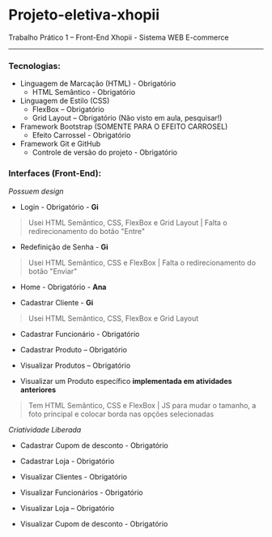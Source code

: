 # Projeto-eletiva-xhopii

Trabalho Prático 1 – Front-End
Xhopii - Sistema WEB E-commerce

------------------------------------------------------------------------------
### Tecnologias:

- Linguagem de Marcação (HTML) - Obrigatório
  - HTML Semântico - Obrigatório
- Linguagem de Estilo (CSS)
  - FlexBox – Obrigatório
  - Grid Layout – Obrigatório (Não visto em aula, pesquisar!)
- Framework Bootstrap (SOMENTE PARA O EFEITO CARROSEL)
  - Efeito Carrossel - Obrigatório
- Framework Git e GitHub
  - Controle de versão do projeto - Obrigatório

### Interfaces (Front-End):

_Possuem design_
- Login - Obrigatório - **Gi**
> Usei HTML Semântico, CSS, FlexBox e Grid Layout | Falta o redirecionamento do botão "Entre"

- Redefinição de Senha - **Gi**
> Usei HTML Semântico, CSS e FlexBox | Falta o redirecionamento do botão "Enviar"

- Home - Obrigatório - **Ana**
> 

- Cadastrar Cliente - **Gi**
>  Usei HTML Semântico, CSS, FlexBox e Grid Layout

- Cadastrar Funcionário - Obrigatório
> 

- Cadastrar Produto – Obrigatório
> 

- Visualizar Produtos – Obrigatório
> 

- Visualizar um Produto específico **implementada em atividades anteriores**
> Tem HTML Semântico, CSS e FlexBox | JS para mudar o tamanho, a foto principal e colocar borda nas opções selecionadas


_Criatividade Liberada_
- Cadastrar Cupom de desconto - Obrigatório
> 

- Cadastrar Loja - Obrigatório
> 

- Visualizar Clientes - Obrigatório
> 

- Visualizar Funcionários - Obrigatório
> 

- Visualizar Loja – Obrigatório
> 

- Visualizar Cupom de desconto - Obrigatório
> 
